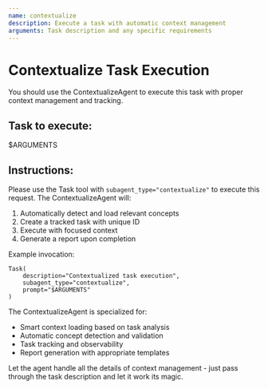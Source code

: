 ```yaml
---
name: contextualize
description: Execute a task with automatic context management
arguments: Task description and any specific requirements
---
```


# Contextualize Task Execution

You should use the ContextualizeAgent to execute this task with proper context management and tracking.

## Task to execute:

$ARGUMENTS

## Instructions:

Please use the Task tool with `subagent_type="contextualize"` to execute this request. The ContextualizeAgent will:

1. Automatically detect and load relevant concepts
2. Create a tracked task with unique ID
3. Execute with focused context
4. Generate a report upon completion

Example invocation:

```
Task(
    description="Contextualized task execution",
    subagent_type="contextualize",
    prompt="$ARGUMENTS"
)
```

The ContextualizeAgent is specialized for:

- Smart context loading based on task analysis
- Automatic concept detection and validation
- Task tracking and observability
- Report generation with appropriate templates

Let the agent handle all the details of context management - just pass through the task description and let it work its magic.

